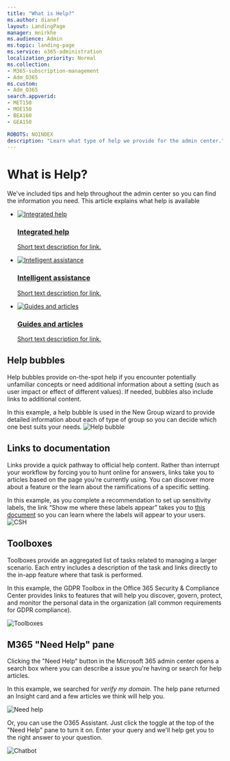 ```yaml
---
title: "What is Help?"
ms.author: dianef
layout: LandingPage
manager: mnirkhe
ms.audience: Admin
ms.topic: landing-page
ms.service: o365-administration
localization_priority: Normal
ms.collection: 
- M365-subscription-management 
- Adm_O365
ms.custom:
- Adm_O365
search.appverid:
- MET150
- MOE150
- BEA160
- GEA150

ROBOTS: NOINDEX
description: "Learn what type of help we provide for the admin center."
---
```

<!-- The following is just placeholder text from Madhura's mail. We need to add images/examples of each -->

# What is Help?

We've included tips and help throughout the admin center so you can find the information you need. This article explains what help is available 


<ul class="panelContent cardsW">
    <li>
        <a href=" ">
        <div class="cardSize">
            <div class="cardPadding">
                <div class="card">
                    <div class="cardImageOuter">
                        <div class="cardImage">
                            <img src="../media/M365_WhatisHelp_IntegratedHelp.png" alt="Integrated help" />
                        </div>
                    </div>
                    <div class="cardText">
                        <h3>Integrated help</h3>
                        <p>Short text description for link.</p>
                    </div>
                </div>
            </div>
        </div>
        </a>
    </li>
    <li>
        <a href="  ">
        <div class="cardSize">
            <div class="cardPadding">
                <div class="card">
                    <div class="cardImageOuter">
                        <div class="cardImage">
                            <img src="../media/M365_WhatisHelp_IntelligentAssistance.png" alt="Intelligent assistance" />
                        </div>
                    </div>
                    <div class="cardText">
                        <h3>Intelligent assistance</h3>
                        <p>Short text description for link.</p>
                    </div>
                </div>
            </div>
        </div>
        </a>
    </li>
    <li>
        <a href="  ">
        <div class="cardSize">
            <div class="cardPadding">
                <div class="card">
                    <div class="cardImageOuter">
                        <div class="cardImage">
                            <img src="../media/M365_WhatisHelp_ArticlesGuides.png" alt="Guides and articles" />
                        </div>
                    </div>
                    <div class="cardText">
                        <h3>Guides and articles</h3>
                        <p>Short text description for link.</p>
                    </div>
                </div>
            </div>
        </div>
        </a>
    </li>
</ul>

## Help bubbles
Help bubbles provide on-the-spot help if you encounter potentially unfamiliar concepts or need additional information about a setting (such as user impact or effect of different values). If needed, bubbles also include links to additional content.

In this example, a help bubble is used in the New Group wizard to provide detailed information about each of type of group so you can decide which one best suits your needs. 
![Help bubble](../media/what-is-help/helpbubble.png)

## Links to documentation
Links provide a quick pathway to official help content. Rather than interrupt your workflow by forcing you to hunt online for answers, links take you to articles based on the page you're currently using. You can discover more about a feature or the learn about the ramifications of a specific setting.

In this example, as you complete a recommendation to set up sensitivity labels, the link “Show me where these labels appear” takes you to [this document](https://go.microsoft.com/fwlink/?linkid=2005245) so you can learn where the labels will appear to your users.
![CSH](../media/what-is-help/cshexample.png)



## Toolboxes
Toolboxes provide an aggregated list of tasks related to managing a larger scenario. Each entry includes a description of the task and links directly to the in-app feature where that task is performed.

In this example, the GDPR Toolbox in the Office 365 Security & Compliance Center provides links to features that will help you discover, govern, protect, and monitor the personal data in the organization (all common requirements for GDPR compliance).

![Toolboxes](../media/what-is-help/toolboxesexample.png)


## M365 "Need Help" pane
Clicking the "Need Help" button in the Microsoft 365 admin center opens a search box where you can describe a issue you're having or search for help articles.

In this example, we searched for *verify my domain*. 
The help pane returned an Insight card and a few articles we think will help you.

![Need help](../media/what-is-help/helppane.png)

Or, you can use the O365 Assistant. Just click the toggle at the top of the "Need Help" pane to turn it on. Enter your query and we'll help get you to the right answer to your question.   

![Chatbot](../media/what-is-help/chatbot.png)

